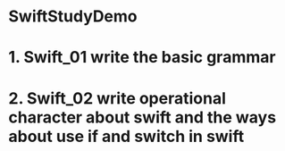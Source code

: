 # SwiftStudyDemo


# 1. Swift_01   write the basic grammar

# 2. Swift_02   write operational character about swift and the ways about use if and switch in swift  